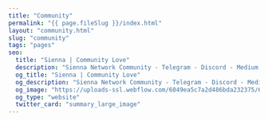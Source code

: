 ```yaml
---
title: "Community"
permalink: "{{ page.fileSlug }}/index.html"
layout: "community.html"
slug: "community"
tags: "pages"
seo:
  title: "Sienna | Community Love"
  description: "Sienna Network Community - Telegram - Discord - Medium - Twitter, and more..."
  og_title: "Sienna | Community Love"
  og_description: "Sienna Network Community - Telegram - Discord - Medium - Twitter, and more..."
  og_image: "https://uploads-ssl.webflow.com/6049ea5c7a2d486bda232375/60a77be1dbf7c429d5001b6e_Open%20Graph%20Image%20Frontpage%202.0.jpg"
  og_type: "website"
  twitter_card: "summary_large_image"
---
```



